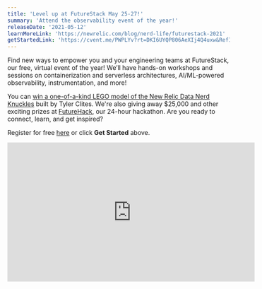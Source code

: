 ```yaml
---
title: 'Level up at FutureStack May 25-27!'
summary: 'Attend the observability event of the year!'
releaseDate: '2021-05-12'
learnMoreLink: 'https://newrelic.com/blog/nerd-life/futurestack-2021'
getStartedLink: 'https://cvent.me/PWPLYv?rt=DKI6UYQP806AeXIj4Q4uxw&RefId=NERDLOG'
---
```

Find new ways to empower you and your engineering teams at FutureStack, our free, virtual event of the year! We’ll have hands-on workshops and sessions on containerization and serverless architectures, AI/ML-powered observability, instrumentation, and more! 

You can [win a one-of-a-kind LEGO model of the New Relic Data Nerd Knuckles](https://newrelic.com/futurestack/bricks-sweepstakes-rules) built by Tyler Clites. We're also giving away $25,000 and other exciting prizes at [FutureHack](https://t.co/eZdzL0UWCg?amp=1), our 24-hour hackathon. Are you ready to connect, learn, and get inspired? 

Register for free [here](https://cvent.me/PWPLYv?rt=DKI6UYQP806AeXIj4Q4uxw&RefId=NERDLOG) or click **Get Started** above.

<iframe width="560" height="315" src="https://www.youtube.com/embed/uSZwI9VKBms" title="YouTube video player" frameborder="0" allow="accelerometer; autoplay; clipboard-write; encrypted-media; gyroscope; picture-in-picture" allowfullscreen></iframe>
